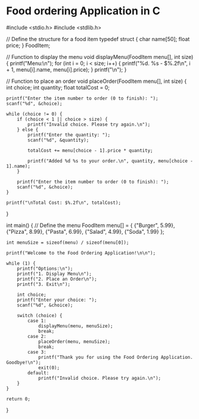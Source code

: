 # Food ordering Application in C
#include <stdio.h>
#include <stdlib.h>

// Define the structure for a food item
typedef struct {
    char name[50];
    float price;
} FoodItem;

// Function to display the menu
void displayMenu(FoodItem menu[], int size) {
    printf("Menu:\n");
    for (int i = 0; i < size; i++) {
        printf("%d. %s - $%.2f\n", i + 1, menu[i].name, menu[i].price);
    }
    printf("\n");
}

// Function to place an order
void placeOrder(FoodItem menu[], int size) {
    int choice;
    int quantity;
    float totalCost = 0;

    printf("Enter the item number to order (0 to finish): ");
    scanf("%d", &choice);

    while (choice != 0) {
        if (choice < 1 || choice > size) {
            printf("Invalid choice. Please try again.\n");
        } else {
            printf("Enter the quantity: ");
            scanf("%d", &quantity);

            totalCost += menu[choice - 1].price * quantity;

            printf("Added %d %s to your order.\n", quantity, menu[choice - 1].name);
        }

        printf("Enter the item number to order (0 to finish): ");
        scanf("%d", &choice);
    }

    printf("\nTotal Cost: $%.2f\n", totalCost);
}

int main() {
    // Define the menu
    FoodItem menu[] = {
        {"Burger", 5.99},
        {"Pizza", 8.99},
        {"Pasta", 6.99},
        {"Salad", 4.99},
        {"Soda", 1.99}
    };

    int menuSize = sizeof(menu) / sizeof(menu[0]);

    printf("Welcome to the Food Ordering Application!\n\n");

    while (1) {
        printf("Options:\n");
        printf("1. Display Menu\n");
        printf("2. Place an Order\n");
        printf("3. Exit\n");

        int choice;
        printf("Enter your choice: ");
        scanf("%d", &choice);

        switch (choice) {
            case 1:
                displayMenu(menu, menuSize);
                break;
            case 2:
                placeOrder(menu, menuSize);
                break;
            case 3:
                printf("Thank you for using the Food Ordering Application. Goodbye!\n");
                exit(0);
            default:
                printf("Invalid choice. Please try again.\n");
        }
    }

    return 0;
}


